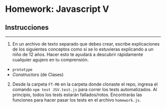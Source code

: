 # Homework: Javascript V

## Instrucciones
---
1. En un archivo de texto separado que debes crear, escribe explicaciones de los siguientes conceptos como si se lo estuvieras explicando a un niño de 12 años. Hacer esto te ayudará a descubrir rápidamente cualquier agujero en tu comprensión.

* `prototype`
* _Constructors_ (de Clases)

2. Desde la carpeta `FT-M0` en la carpeta donde clonaste el repo, ingresa el comando `npm test JSV.test.js` para correr los tests automatizados. Al principio, todos los tests estarán fallados/rotos. Encontrarás las funciones para hacer pasar los tests en el archivo `homework.js`.
